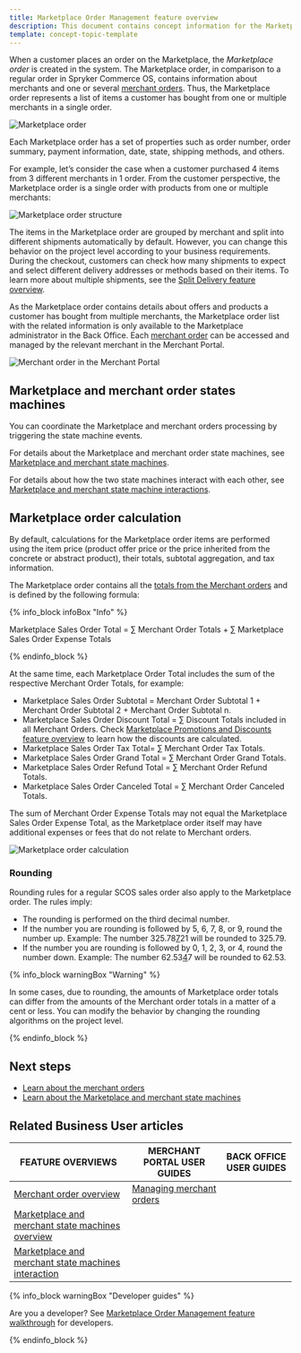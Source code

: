 ```yaml
---
title: Marketplace Order Management feature overview
description: This document contains concept information for the Marketplace order feature in the Spryker Commerce OS.
template: concept-topic-template
---
```


When a customer places an order on the Marketplace, the *Marketplace order* is created in the system. The Marketplace order, in comparison to a regular order in Spryker Commerce OS, contains information about merchants and one or several [merchant orders](/docs/marketplace/user/features/{{page.version}}/marketplace-order-management-feature-overview/merchant-order-overview.html). Thus, the Marketplace order represents a list of items a customer has bought from one or multiple merchants in a single order.

![Marketplace order](https://spryker.s3.eu-central-1.amazonaws.com/docs/Features/Marketplace/Marketplace+and+Merchant+orders/Marketplace+order+feature+overview/marketplace-order.png)

Each Marketplace order has a set of properties such as order number, order summary, payment information, date, state, shipping methods, and others.

For example, let’s consider the case when a customer purchased 4 items from 3 different merchants in 1 order.
From the customer perspective, the Marketplace order is a single order with products from one or multiple merchants:

![Marketplace order structure](https://spryker.s3.eu-central-1.amazonaws.com/docs/Marketplace/user+guides/Features/Marketplace+order+management/Marketplace+Order+Management+feature+overview/Marketplace+Order+schema.png)

The items in the Marketplace order are grouped by merchant and split into different shipments automatically by default. However, you can change this behavior on the project level according to your business requirements. During the checkout, customers can check how many shipments to expect and select different delivery addresses or methods based on their items. To learn more about multiple shipments, see the [Split Delivery feature overview](/docs/scos/user/features/{{page.version}}/order-management-feature-overview/split-delivery-overview.html).

As the Marketplace order contains details about offers and products a customer has bought from multiple merchants, the Marketplace order list with the related information is only available to the Marketplace administrator in the Back Office. <!---See LINK TO BACK OFFICE FOR ORDERS for details on how Marketplace administrators can manage Marketplace orders in the Back Office.--> Each [merchant order](/docs/marketplace/user/features/{{page.version}}/marketplace-order-management-feature-overview/merchant-order-overview.html) can be accessed and managed by the relevant merchant in the Merchant Portal.<!---See LINK TO MERCHANT PORTAL FOR ORDERS for details on how merchants can manage their orders in the Merchant Portal.-->

![Merchant order in the Merchant Portal](https://spryker.s3.eu-central-1.amazonaws.com/docs/Features/Marketplace/Marketplace+and+Merchant+orders/Marketplace+order+feature+overview/merchant-order-in-merchant-portal.png)

## Marketplace and merchant order states machines
You can coordinate the Marketplace and merchant orders processing by triggering the state machine events.

For details about the Marketplace and merchant order state machines, see [Marketplace and merchant state machines](/docs/marketplace/user/features/{{page.version}}//marketplace-order-management-feature-overview/marketplace-and-merchant-state-machines-overview/marketplace-and-merchant-state-machines-overview.html).

For details about how the two state machines interact with each other, see [Marketplace and merchant state machine interactions](/docs/marketplace/user/features/{{page.version}}/marketplace-order-management-feature-overview/marketplace-and-merchant-state-machines-overview/marketplace-and-merchant-state-machines-interaction.html).

## Marketplace order calculation
By default, calculations for the Marketplace order items are performed using the item price (product offer price or the price inherited from the concrete or abstract product), their totals, subtotal aggregation, and tax information.

The Marketplace order contains all the [totals from the Merchant orders](/docs/marketplace/user/features/{{page.version}}/marketplace-order-management-feature-overview/merchant-order-overview.html) and is defined by the following formula:

{% info_block infoBox "Info" %}

Marketplace Sales Order Total = ∑ Merchant Order Totals + ∑ Marketplace Sales Order Expense Totals

{% endinfo_block %}

At the same time, each Marketplace Order Total includes the sum of the respective Merchant Order Totals, for example:

* Marketplace Sales Order Subtotal = Merchant Order Subtotal 1 + Merchant Order Subtotal 2 + Merchant Order Subtotal n.
* Marketplace Sales Order Discount Total = ∑ Discount Totals included in all Merchant Orders. Check [Marketplace Promotions and Discounts feature overview](/docs/marketplace/user/features/{{page.version}}/marketplace-promotions-and-discounts-feature-overview.html) to learn how the discounts are calculated.
* Marketplace Sales Order Tax Total= ∑ Merchant Order Tax Totals.
* Marketplace Sales Order Grand Total = ∑ Merchant Order Grand Totals.
* Marketplace Sales Order Refund Total = ∑ Merchant Order Refund Totals.
* Marketplace Sales Order Canceled Total = ∑ Merchant Order Canceled Totals.

The sum of Merchant Order Expense Totals may not equal the Marketplace Sales Order Expense Total, as the Marketplace order itself may have additional expenses or fees that do not relate to Merchant orders.

![Marketplace order calculation](https://spryker.s3.eu-central-1.amazonaws.com/docs/Features/Marketplace/Marketplace+and+Merchant+orders/Marketplace+order+feature+overview/marketplace-order-calculation.png)

### Rounding
Rounding rules for a regular SCOS sales order also apply to the Marketplace order. The rules imply:

* The rounding is performed on the third decimal number.
* If the number you are rounding is followed by 5, 6, 7, 8, or 9, round the number up. Example: The number  325.78<u>7</u>21 will be rounded to 325.79.
* If the number you are rounding is followed by 0, 1, 2, 3, or 4, round the number down. Example:  The number 62.53<u>4</u>7 will be rounded to 62.53.

{% info_block warningBox "Warning" %}

In some cases, due to rounding, the amounts of Marketplace order totals can differ from the amounts of the Merchant order totals in a matter of a cent or less. You can modify the behavior by changing the rounding algorithms on the project level.  

{% endinfo_block %}

## Next steps
* [Learn about the merchant orders](/docs/marketplace/user/features/{{page.version}}/marketplace-order-management-feature-overview/merchant-order-overview.html)
* [Learn about the Marketplace and merchant state machines](/docs/marketplace/user/features/{{page.version}}/marketplace-order-management-feature-overview/marketplace-and-merchant-state-machines-overview/marketplace-and-merchant-state-machines-overview.html)

## Related Business User articles

|FEATURE OVERVIEWS  |MERCHANT PORTAL USER GUIDES  |BACK OFFICE USER GUIDES |
|---------|---------|---------|
|[Merchant order overview](/docs/marketplace/user/features/{{page.version}}/marketplace-order-management-feature-overview/merchant-order-overview.html) |[Managing merchant orders](/docs/marketplace/user/merchant-portal-user-guides/{{page.version}}/orders/managing-merchant-orders.html)  | <!---LINK TO BO ORDER MANAGEMENT-->|
|[Marketplace and merchant state machines overview](/docs/marketplace/user/features/{{page.version}}/marketplace-order-management-feature-overview/marketplace-and-merchant-state-machines-overview/marketplace-and-merchant-state-machines-overview.html) | | |
|[Marketplace and merchant state machines interaction](/docs/marketplace/user/features/{{page.version}}/marketplace-order-management-feature-overview/marketplace-and-merchant-state-machines-overview/marketplace-and-merchant-state-machines-interaction.html) | | |

{% info_block warningBox "Developer guides" %}

Are you a developer? See [Marketplace Order Management feature walkthrough](/docs/marketplace/dev/feature-walkthroughs/{{page.version}}/marketplace-order-management-feature-walkthrough/marketplace-order-management-feature-walkthrough.html) for developers.

{% endinfo_block %}
